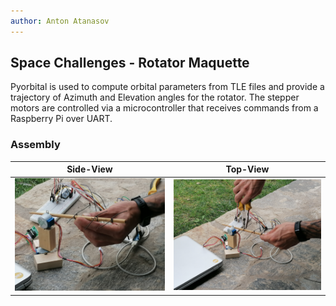 ```yaml
---
author: Anton Atanasov
---
```

## Space Challenges - Rotator Maquette

Pyorbital is used to compute orbital parameters from TLE files and provide a trajectory of Azimuth and Elevation angles for the rotator.
The stepper motors are controlled via a microcontroller that receives commands from a Raspberry Pi over UART. 

### Assembly

Side-View                  |  Top-View
:-------------------------:|:-------------------------:
![](https://raw.githubusercontent.com/Silverlined/silverlined.github.io/main/res/prototype-1.jpg)  |  ![](https://raw.githubusercontent.com/Silverlined/silverlined.github.io/main/res/prototype-2.jpg)



